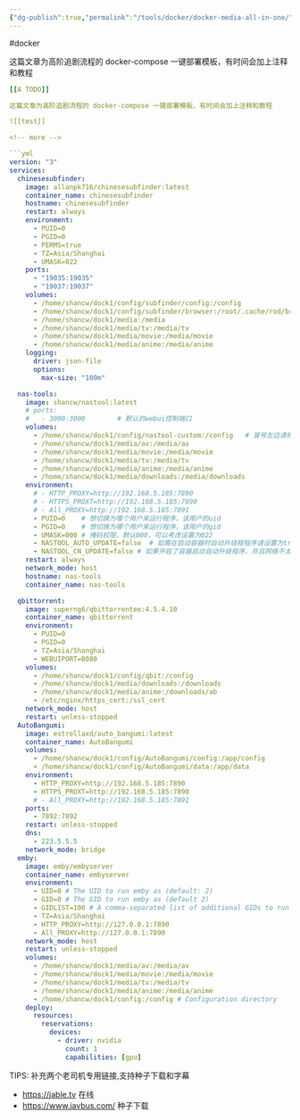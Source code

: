 ```yaml
---
{"dg-publish":true,"permalink":"/tools/docker/docker-media-all-in-one/","created":"2024-01-25T13:09:48.000+08:00","updated":"2024-01-25T13:11:07.273+08:00"}
---
```


#docker 

这篇文章为高阶追剧流程的 docker-compose 一键部署模板，有时间会加上注释和教程

<!-- more -->

```yml
[[A TODO]] 

这篇文章为高阶追剧流程的 docker-compose 一键部署模板，有时间会加上注释和教程

![[test]]

<!-- more -->

```yml
version: "3"
services:
  chinesesubfinder:
    image: allanpk716/chinesesubfinder:latest
    container_name: chinesesubfinder
    hostname: chinesesubfinder
    restart: always
    environment:
      - PUID=0
      - PGID=0
      - PERMS=true
      - TZ=Asia/Shanghai
      - UMASK=022
    ports:
      - "19035:19035"
      - "19037:19037"
    volumes:
      - /home/shancw/dock1/config/subfinder/config:/config
      - /home/shancw/dock1/config/subfinder/browser:/root/.cache/rod/browser
      - /home/shancw/dock1/media:/media
      - /home/shancw/dock1/media/tv:/media/tv
      - /home/shancw/dock1/media/movie:/media/movie
      - /home/shancw/dock1/media/anime:/media/anime
    logging:
      driver: json-file
      options:
        max-size: "100m"

  nas-tools:
    image: shancw/nastool:latest
    # ports:
    #   - 3000:3000        # 默认的webui控制端口
    volumes:
      - /home/shancw/dock1/config/nastool-custom:/config   # 冒号左边请修改为你想保存配置的路径
      - /home/shancw/dock1/media/av:/media/av
      - /home/shancw/dock1/media/movie:/media/movie
      - /home/shancw/dock1/media/tv:/media/tv
      - /home/shancw/dock1/media/anime:/media/anime
      - /home/shancw/dock1/media/downloads:/media/downloads
    environment:
      # - HTTP_PROXY=http://192.168.5.185:7890
      # - HTTPS_PROXT=http://192.168.5.185:7890
      # - All_PROXY=http://192.168.5.185:7891
      - PUID=0    # 想切换为哪个用户来运行程序，该用户的uid
      - PGID=0    # 想切换为哪个用户来运行程序，该用户的gid
      - UMASK=000 # 掩码权限，默认000，可以考虑设置为022
      - NASTOOL_AUTO_UPDATE=false  # 如需在启动容器时自动升级程程序请设置为true
      - NASTOOL_CN_UPDATE=false # 如果开启了容器启动自动升级程序，并且网络不太友好时，可以设置为true，会使用国内源进行软件更新
    restart: always
    network_mode: host
    hostname: nas-tools
    container_name: nas-tools

  qbittorrent:
    image: superng6/qbittorrentee:4.5.4.10
    container_name: qbittorrent
    environment:
      - PUID=0
      - PGID=0
      - TZ=Asia/Shanghai
      - WEBUIPORT=8080
    volumes:
      - /home/shancw/dock1/config/qbit:/config
      - /home/shancw/dock1/media/downloads:/downloads
      - /home/shancw/dock1/media/anime:/downloads/ab
      - /etc/nginx/https_cert:/ssl_cert
    network_mode: host
    restart: unless-stopped
  AutoBangumi:
    image: estrellaxd/auto_bangumi:latest
    container_name: AutoBangumi
    volumes:
      - /home/shancw/dock1/config/AutoBangumi/config:/app/config
      - /home/shancw/dock1/config/AutoBangumi/data:/app/data
    environment:
      - HTTP_PROXY=http://192.168.5.185:7890
      - HTTPS_PROXT=http://192.168.5.185:7890
      # - All_PROXY=http://192.168.5.185:7891
    ports:
      - 7892:7892
    restart: unless-stopped
    dns:
      - 223.5.5.5
    network_mode: bridge
  emby:
    image: emby/embyserver
    container_name: embyserver
    environment:
      - UID=0 # The UID to run emby as (default: 2)
      - GID=0 # The GID to run emby as (default 2)
      - GIDLIST=100 # A comma-separated list of additional GIDs to run emby as (default: 2)
      - TZ=Asia/Shanghai
      - HTTP_PROXY=http://127.0.0.1:7890
      - All_PROXY=http://127.0.0.1:7890
    network_mode: host
    restart: unless-stopped
    volumes:
      - /home/shancw/dock1/media/av:/media/av
      - /home/shancw/dock1/media/movie:/media/movie
      - /home/shancw/dock1/media/tv:/media/tv
      - /home/shancw/dock1/media/anime:/media/anime
      - /home/shancw/dock1/config:/config # Configuration directory
    deploy:
      resources:
        reservations:
          devices:
            - driver: nvidia
              count: 1
              capabilities: [gpu]
```

TIPS: 补充两个老司机专用链接,支持种子下载和字幕

- https://jable.tv 在线
- https://www.javbus.com/ 种子下载
